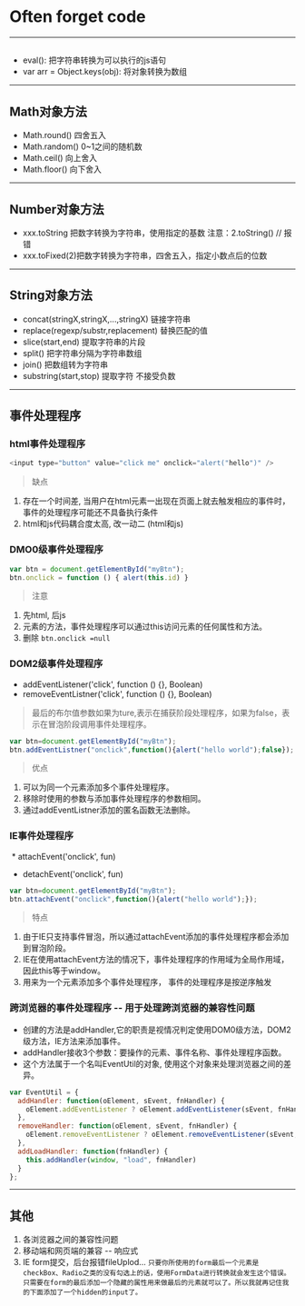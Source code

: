 # Often forget code 

	
****
## 
 * eval(): 把字符串转换为可以执行的js语句
 * var arr = Object.keys(obj): 将对象转换为数组

****
## Math对象方法

 * Math.round() 四舍五入
 * Math.random() 0~1之间的随机数
 * Math.ceil() 向上舍入
 * Math.floor() 向下舍入
	
****	
## Number对象方法

 * xxx.toString 把数字转换为字符串，使用指定的基数 注意：2.toString() // 报错
 * xxx.toFixed(2)把数字转换为字符串，四舍五入，指定小数点后的位数

****
## String对象方法

 * concat(stringX,stringX,...,stringX) 链接字符串
 * replace(regexp/substr,replacement) 替换匹配的值
 * slice(start,end) 提取字符串的片段
 * split() 把字符串分隔为字符串数组
 * join() 把数组转为字符串
 * substring(start,stop) 提取字符 不接受负数

****
## 事件处理程序

### html事件处理程序
```javascript
<input type="button" value="click me" onclick="alert("hello")" />
```
> 缺点
  1. 存在一个时间差, 当用户在html元素一出现在页面上就去触发相应的事件时，事件的处理程序可能还不具备执行条件
  2. html和js代码耦合度太高, 改一动二 (html和js)

### DMO0级事件处理程序
```javascript
var btn = document.getElementById("myBtn");
btn.onclick = function () { alert(this.id) }
```
> 注意
  1. 先html, 后js
  2. 元素的方法，事件处理程序可以通过this访问元素的任何属性和方法。
  3. 删除 `btn.onclick =null`

### DOM2级事件处理程序
  * addEventListener('click', function () {}, Boolean)
  * removeEventListner('click', function () {}, Boolean)
  > 最后的布尔值参数如果为ture,表示在捕获阶段处理程序，如果为false，表示在冒泡阶段调用事件处理程序。
```javascript
var btn=document.getElementById("myBtn");
btn.addEventListner("onclick",function(){alert("hello world");false}); //这里添加的事件处理程序也是依附于元素的的作用域
```
> 优点
  1. 可以为同一个元素添加多个事件处理程序。
  2. 移除时使用的参数与添加事件处理程序的参数相同。
  3. 通过addEventListner添加的匿名函数无法删除。

### IE事件处理程序
  * attachEvent('onclick', fun)
  * detachEvent('onclick', fun)
```javascript
var btn=document.getElementById("myBtn");
btn.attachEvent("onclick",function(){alert("hello world");});
```
> 特点
  1. 由于IE只支持事件冒泡，所以通过attachEvent添加的事件处理程序都会添加到冒泡阶段。
  2. IE在使用attachEvent方法的情况下，事件处理程序的作用域为全局作用域，因此this等于window。
  3. 用来为一个元素添加多个事件处理程序， 事件的处理程序是按逆序触发

### 跨浏览器的事件处理程序 -- 用于处理跨浏览器的兼容性问题
  * 创建的方法是addHandler,它的职责是视情况判定使用DOM0级方法，DOM2级方法，IE方法来添加事件。
  * addHandler接收3个参数：要操作的元素、事件名称、事件处理程序函数。
  * 这个方法属于一个名叫EventUtil的对象, 使用这个对象来处理浏览器之间的差异。
```javascript
var EventUtil = {
  addHandler: function(oElement, sEvent, fnHandler) {
    oElement.addEventListener ? oElement.addEventListener(sEvent, fnHandler, false) : oElement.attachEvent("on" + sEvent, fnHandler)
  },
  removeHandler: function(oElement, sEvent, fnHandler) {
    oElement.removeEventListener ? oElement.removeEventListener(sEvent, fnHandler, false) : oElement.detachEvent("on" + sEvent, fnHandler)
  },
  addLoadHandler: function(fnHandler) {
    this.addHandler(window, "load", fnHandler)
  }
};
```

****
## 其他

 1. 各浏览器之间的兼容性问题
 2. 移动端和网页端的兼容 -- 响应式
 3. IE form提交，后台报错fileUplod... 
  `
  只要你所使用的form最后一个元素是checkBox、Radio之类的没有勾选上的话，使用FormData进行转换就会发生这个错误。
  只需要在form的最后添加一个隐藏的属性用来做最后的元素就可以了。所以我就再记住我的下面添加了一个hidden的input了。
	`
